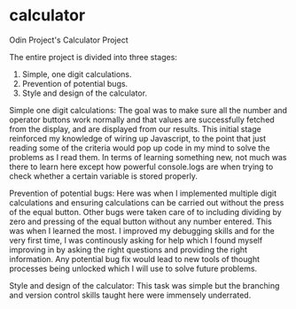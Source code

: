 # calculator
Odin Project's Calculator Project

The entire project is divided into three stages:
1. Simple, one digit calculations.
2. Prevention of potential bugs.
3. Style and design of the calculator.

Simple one digit calculations:
    The goal was to make sure all the number and operator buttons work normally and that values are
    successfully fetched from the display, and are displayed from our results.
    This initial stage reinforced my knowledge of wiring up Javascript, to the point that just reading some of the criteria would pop up code in my mind to solve the problems as I read them.
    In terms of learning something new, not much was there to learn here except how powerful console.logs are when trying to check whether a certain variable is stored properly.

Prevention of potential bugs:
    Here was when I implemented multiple digit calculations and ensuring calculations can be carried out without the press of the equal button. Other bugs were taken care of to including dividing by zero and pressing of the equal button without any number entered.
    This was when I learned the most. I improved my debugging skills and for the very first time, I was continously asking for help which I found myself improving in by asking the right questions and providing the right information. Any potential bug fix would lead to new tools of thought processes being unlocked which I will use to solve future problems.

Style and design of the calculator:
    This task was simple but the branching and version control skills taught here were immensely underrated.